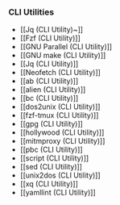 ### CLI Utilities
- [[Jq (CLI Utility)~]]
- [[Fzf (CLI Utility)]]
- [[GNU Parallel (CLI Utility)]]
- [[GNU make (CLI Utility)]]
- [[Jq (CLI Utility)]]
- [[Neofetch (CLI Utility)]]
- [[ab (CLI Utility)]]
- [[alien (CLI Utility)]]
- [[bc (CLI Utility)]]
- [[dos2unix (CLI Utility)]]
- [[fzf-tmux (CLI Utility)]]
- [[gpg (CLI Utility)]]
- [[hollywood (CLI Utility)]]
- [[mitmproxy (CLI Utility)]]
- [[pbc (CLI Utility)]]
- [[script (CLI Utility)]]
- [[sed (CLI Utility)]]
- [[unix2dos (CLI Utility)]]
- [[xq (CLI Utility)]]
- [[yamllint (CLI Utility)]]
